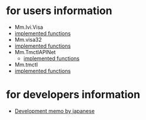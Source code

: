 # for users information
- Mm.Ivi.Visa
 - [implemented functions](https://mitakamakers.github.io/Ivi.Visa/Ivi.Visa/)
- Mm.visa32
 - [implemented functions](https://mitakamakers.github.io/Ivi.Visa/visa32/)
- Mm.TmctlAPINet
  - [implemented functions](https://mitakamakers.github.io/Ivi.Visa/TmctlAPINet/)
- Mm.tmctl
 - [implemented functions](https://mitakamakers.github.io/Ivi.Visa/tmctl/)

# for developers information
- [Development memo by japanese](https://mitakamakers.github.io/Ivi.Visa/ja/DEVELOPPERS.html)